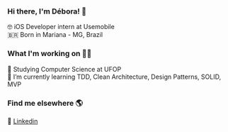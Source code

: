 ### Hi there, I'm Débora! 👋

🤓 iOS Developer intern at Usemobile  
🇧🇷 Born in Mariana - MG, Brazil  


### What I'm working on 👩‍💻

🔭 Studying Computer Science at UFOP  
🌱 I’m currently learning TDD, Clean Architecture, Design Patterns, SOLID, MVP   


### Find me elsewhere 🌎

💼 [Linkedin](https://www.linkedin.com/in/deboralagemb/)

<!--
**deboralagemb/deboralagemb** is a ✨ _special_ ✨ repository because its `README.md` (this file) appears on your GitHub profile.

Here are some ideas to get you started:

- 🔭 I’m currently working on ...
- 🌱 I’m currently learning ...
- 👯 I’m looking to collaborate on ...
- 🤔 I’m looking for help with ...
- 💬 Ask me about ...
- 📫 How to reach me: ...
- 😄 Pronouns: ...
- ⚡ Fun fact: ...
-->
